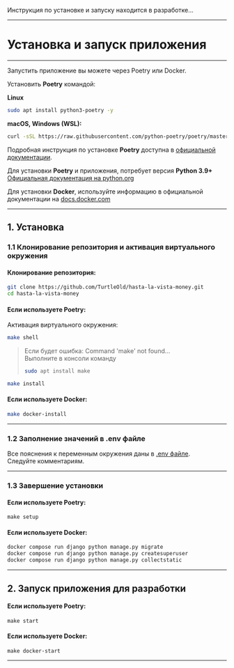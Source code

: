 Инструкция по установке и запуску находится в разработке...
___

# Установка и запуск приложения
___   
Запустить приложение вы можете через Poetry или Docker.   

Установить **Poetry** командой:   

**Linux**
```bash
sudo apt install python3-poetry -y
```
**macOS, Windows (WSL):**   
```bash
curl -sSL https://raw.githubusercontent.com/python-poetry/poetry/master/get-poetry.py | python -
```

Подробная инструкция по установке **Poetry** доступна в [официальной документации](https://python-poetry.org/docs/).

Для установки **Poetry** и приложения, потребует версия **Python 3.9+** [Официальная документация на python.org](https://www.python.org/downloads/)

Для установки **Docker**, используйте информацию в официальной документации на [docs.docker.com](https://docs.docker.com/engine/install/)

---

## 1. Установка
### 1.1 Клонирование репозитория и активация виртуального окружения

#### Клонирование репозитория:
```bash
git clone https://github.com/TurtleOld/hasta-la-vista-money.git
cd hasta-la-vista-money   
```
#### Если используете **Poetry**:
Активация виртуального окружения:
```bash
make shell
```
> Если будет ошибка: Command 'make' not found...   
> Выполните в консоли команду   
> ```bash
> sudo apt install make 
> ```
```bash
make install
```

#### Если используете **Docker**:
```bash
make docker-install
```
___

### 1.2 Заполнение значений в .env файле

Все пояснения к переменным окружения даны в [.env файле](../.env).   
Следуйте комментариям.
___

### 1.3 Завершение установки
#### Если используете **Poetry**:

```
make setup
```
#### Если используете **Docker**:
```bash
docker compose run django python manage.py migrate
docker compose run django python manage.py createsuperuser
docker compose run django python manage.py collectstatic
```
___

## 2. Запуск приложения для разработки

#### Если используете **Poetry**:

```
make start
```

#### Если используете **Docker**:

```
make docker-start
```
___